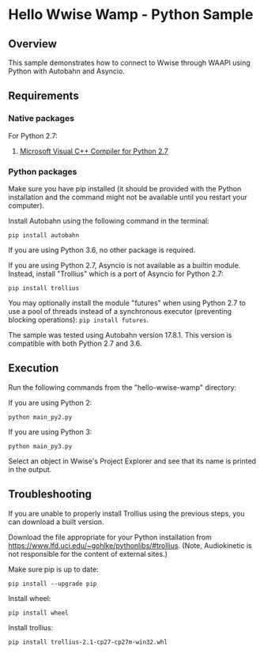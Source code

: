 # Hello Wwise Wamp - Python Sample
## Overview

This sample demonstrates how to connect to Wwise through WAAPI using Python with Autobahn and Asyncio.

## Requirements

### Native packages
For Python 2.7:
1. [Microsoft Visual C++ Compiler for Python 2.7](http://aka.ms/vcpython27)

### Python packages
Make sure you have pip installed (it should be provided with the Python installation and the command might not be available until you restart your computer).

Install Autobahn using the following command in the terminal:

``` pip install autobahn ```

If you are using Python 3.6, no other package is required.

If you are using Python 2.7, Asyncio is not available as a builtin module. Instead, install "Trollius" which is a port of Asyncio for Python 2.7:

``` pip install trollius ```

You may optionally install the module "futures" when using Python 2.7 to use a pool of threads instead of a synchronous executor (preventing blocking operations): ``` pip install futures ```.

The sample was tested using Autobahn version 17.8.1. This version is compatible with both Python 2.7 and 3.6.

## Execution

Run the following commands from the "hello-wwise-wamp" directory:

If you are using Python 2:

    python main_py2.py

If you are using Python 3:

    python main_py3.py

Select an object in Wwise's Project Explorer and see that its name is printed in the output.

## Troubleshooting

If you are unable to properly install Trollius using the previous steps, you can download a built version.

Download the file appropriate for your Python installation from https://www.lfd.uci.edu/~gohlke/pythonlibs/#trollius. (Note, Audiokinetic is not responsible for the content of external sites.)

Make sure pip is up to date:

``` pip install --upgrade pip ```

Install wheel:

``` pip install wheel ```

Install trollius:

``` pip install trollius-2.1-cp27-cp27m-win32.whl ```